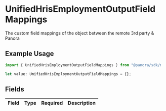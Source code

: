 # UnifiedHrisEmploymentOutputFieldMappings

The custom field mappings of the object between the remote 3rd party & Panora

## Example Usage

```typescript
import { UnifiedHrisEmploymentOutputFieldMappings } from "@panora/sdk/models/components";

let value: UnifiedHrisEmploymentOutputFieldMappings = {};
```

## Fields

| Field       | Type        | Required    | Description |
| ----------- | ----------- | ----------- | ----------- |